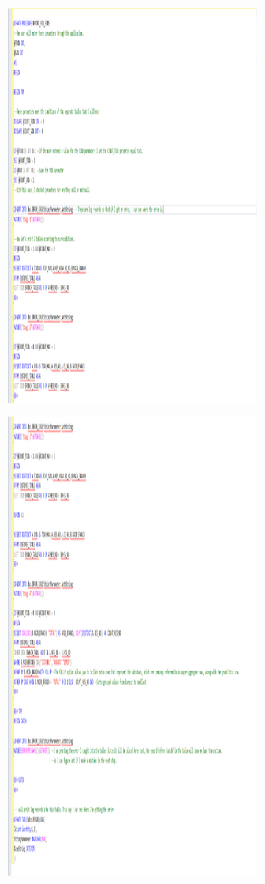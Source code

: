 <div align="center">
  <img height="800" src="https://github.com/krmsmsk/Resimler/blob/main/SQL/Kapsaml%C4%B1%20-%201.1.png?raw=true"  />
</div>

###

<div align="center">
  <img height="930" src="https://github.com/krmsmsk/Resimler/blob/main/SQL/Kapsaml%C4%B1%20-%201.2.png?raw=true"  />
</div>

###
